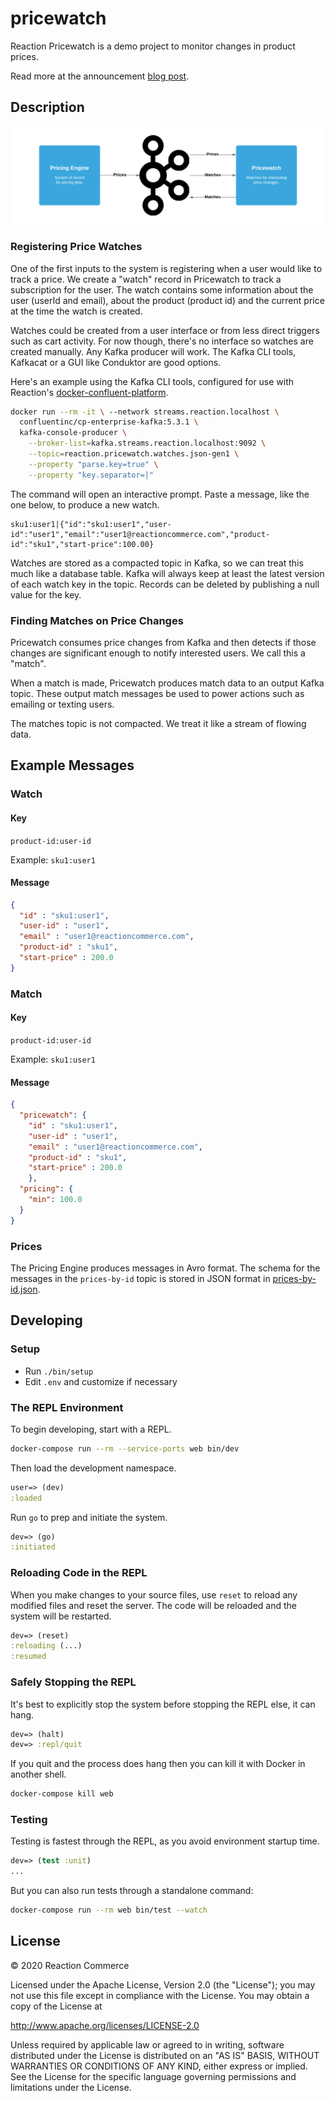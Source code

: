 # pricewatch

Reaction Pricewatch is a demo project to monitor changes in product prices.

Read more at the announcement [blog post](https://blog.reactioncommerce.com/pricewatch/).

## Description

![system diagram](docs/img/system-diagram.png)

### Registering Price Watches
One of the first inputs to the system is registering when a user would like to
track a price. We create a "watch" record in Pricewatch to track a subscription
for the user. The watch contains some information about the user (userId and
email), about the product (product id) and the current price at the time the
watch is created.

Watches could be created from a user interface or from less direct triggers
such as cart activity. For now though, there's no interface so watches are
created manually. Any Kafka producer will work. The Kafka CLI tools, Kafkacat
or a GUI like Conduktor are good options.

Here's an example using the Kafka CLI tools, configured for use with Reaction's
[docker-confluent-platform](https://github.com/reactioncommerce/docker-confluent-platform/).

```sh
docker run --rm -it \ --network streams.reaction.localhost \
  confluentinc/cp-enterprise-kafka:5.3.1 \
  kafka-console-producer \
    --broker-list=kafka.streams.reaction.localhost:9092 \
    --topic=reaction.pricewatch.watches.json-gen1 \
    --property "parse.key=true" \
    --property "key.separator=|"
```

The command will open an interactive prompt. Paste a message, like the one
below, to produce a new watch.

```
sku1:user1|{"id":"sku1:user1","user-id":"user1","email":"user1@reactioncommerce.com","product-id":"sku1","start-price":100.00}
```

Watches are stored as a compacted topic in Kafka, so we can treat this much like
a database table. Kafka will always keep at least the latest version of each
watch key in the topic. Records can be deleted by publishing a null value for
the key.

### Finding Matches on Price Changes
Pricewatch consumes price changes from Kafka and then detects if those changes
are significant enough to notify interested users. We call this a "match".

When a match is made, Pricewatch produces match data to an output Kafka topic.
These output match messages be used to power actions such as emailing or
texting users.

The matches topic is not compacted. We treat it like a stream of flowing data.

## Example Messages

### Watch

#### Key

`product-id:user-id`

Example: `sku1:user1`

#### Message

```json
{
  "id" : "sku1:user1",
  "user-id" : "user1",
  "email" : "user1@reactioncommerce.com",
  "product-id" : "sku1",
  "start-price" : 200.0
}
```

### Match

#### Key

`product-id:user-id`

Example: `sku1:user1`

#### Message

```json
{
  "pricewatch": {
    "id" : "sku1:user1",
    "user-id" : "user1",
    "email" : "user1@reactioncommerce.com",
    "product-id" : "sku1",
    "start-price" : 200.0
    },
  "pricing": {
    "min": 100.0
  }
}
```

### Prices

The Pricing Engine produces messages in Avro format. The schema for the
messages in the `prices-by-id` topic is stored in JSON format in
[prices-by-id.json](./resources/reaction/pricewatch/avro/price-by-id.json).


## Developing

### Setup

- Run `./bin/setup`
- Edit `.env` and customize if necessary

### The REPL Environment

To begin developing, start with a REPL.

```sh
docker-compose run --rm --service-ports web bin/dev
```

Then load the development namespace.

```clojure
user=> (dev)
:loaded
```

Run `go` to prep and initiate the system.

```clojure
dev=> (go)
:initiated
```

### Reloading Code in the REPL

When you make changes to your source files, use `reset` to reload any
modified files and reset the server. The code will be reloaded and the system
will be restarted.

```clojure
dev=> (reset)
:reloading (...)
:resumed
```

### Safely Stopping the REPL

It's best to explicitly stop the system before stopping the REPL else, it can
hang.

```clojure
dev=> (halt)
dev=> :repl/quit
```

If you quit and the process does hang then you can kill it with Docker in
another shell.

```sh
docker-compose kill web
```

### Testing

Testing is fastest through the REPL, as you avoid environment startup time.

```clojure
dev=> (test :unit)
...
```

But you can also run tests through a standalone command:

```sh
docker-compose run --rm web bin/test --watch
```

## License

© 2020 Reaction Commerce

Licensed under the Apache License, Version 2.0 (the "License"); you may not use
this file except in compliance with the License. You may obtain a copy of the
License at

http://www.apache.org/licenses/LICENSE-2.0

Unless required by applicable law or agreed to in writing, software distributed
under the License is distributed on an "AS IS" BASIS, WITHOUT WARRANTIES OR
CONDITIONS OF ANY KIND, either express or implied. See the License for the
specific language governing permissions and limitations under the License.
